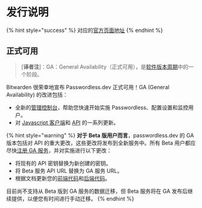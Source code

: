 # 发行说明

{% hint style="success" %}
对应的[官方页面地址](https://docs.passwordless.dev/guide/releasenotes.html)
{% endhint %}

## 正式可用 <a href="#general-availability" id="general-availability"></a>

> \[**译者注**]：GA：General Availability（正式可用），是[软件版本周期](https://zh.wikipedia.org/zh-hans/Wikipedia:%E9%A6%96%E9%A1%B5)中的一个阶段。

Bitwarden 很荣幸地宣布 Passwordless.dev 正式可用！GA (General Availability) 的改进包括：

* 全新的[管理控制台](admin-console.md)，帮助您快速开始实施 Passwordless、配置设置和监控用户。
* 对 [Javascript 客户端](frontend/javascript.md)和 [API](api.md) 的一系列更新。

{% hint style="warning" %}
**对于 Beta 版用户而言**，passwordless.dev 的 GA 版本包括对 API 的重大更改，这些更改将发布到全新服务中。所有 Beta 用户都应尽快[注册 GA 服务](release-notes.md)，并对实施进行以下更改：

* 将现有的 API 密钥替换为新创建的密钥。
* 将 Beta 服务 API URL 替换为 GA 服务 URL。
* 根据文档更新您的[前端代码](frontend/javascript.md)和[后端代码](api.md)。

目前尚不支持从 Beta 版到 GA 服务的数据迁移，但 Beta 服务将在 GA 发布后继续提供，以便您有时间进行手动迁移。
{% endhint %}
